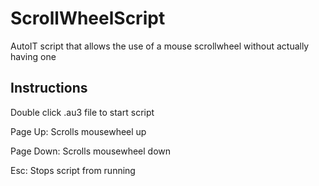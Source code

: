 # ScrollWheelScript

AutoIT script that allows the use of a mouse scrollwheel without actually having one

## Instructions

Double click .au3 file to start script

Page Up: Scrolls mousewheel up

Page Down: Scrolls mousewheel down

Esc: Stops script from running
